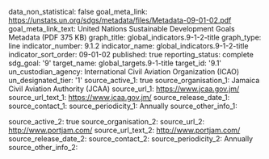 data_non_statistical: false
goal_meta_link: https://unstats.un.org/sdgs/metadata/files/Metadata-09-01-02.pdf
goal_meta_link_text: United Nations Sustainable Development Goals Metadata (PDF 375
  KB)
graph_title: global_indicators.9-1-2-title
graph_type: line
indicator_number: 9.1.2
indicator_name: global_indicators.9-1-2-title
indicator_sort_order: 09-01-02
published: true
reporting_status: complete
sdg_goal: '9'
target_name: global_targets.9-1-title
target_id: '9.1'
un_custodian_agency: International Civil Aviation Organization (ICAO)
un_designated_tier: '1'
source_active_1: true
source_organisation_1: Jamaica Civil Aviation Authority (JCAA)
source_url_1: https://www.jcaa.gov.jm/
source_url_text_1: https://www.jcaa.gov.jm/
source_release_date_1: 
source_contact_1: 
source_periodicity_1: Annually
source_other_info_1: 
            
source_active_2: true
source_organisation_2: 
source_url_2:  http://www.portjam.com/
source_url_text_2:  http://www.portjam.com/
source_release_date_2: 
source_contact_2: 
source_periodicity_2: Annually
source_other_info_2: 